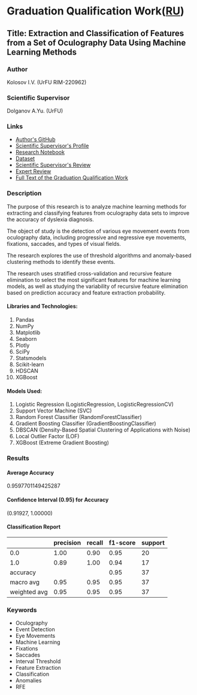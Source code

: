 # Graduation Qualification Work([RU](https://github.com/termik88/VKR_ML/blob/main/README.ru.md))

## Title: Extraction and Classification of Features from a Set of Oculography Data Using Machine Learning Methods

### Author

Kolosov I.V. (UrFU RIM-220962)

### Scientific Supervisor

Dolganov A.Yu. (UrFU)

### Links

* [Author's GitHub](https://github.com/termik88)
* [Scientific Supervisor's Profile](https://urfu.ru/ru/about/personal-pages/Personal/person/anton.dolganov/)
* [Research Notebook](https://github.com/termik88/VKR_ML/blob/main/vkr_research.ipynb)
* [Dataset](https://figshare.com/collections/Screening_for_Dyslexia_Using_Eye_Tracking_During_Reading/3521379)
* [Scientific Supervisor's Review](https://github.com/termik88/VKR_ML/blob/main/review%20-%20Scientific%20Supervisor.pdf)
* [Expert Review](https://github.com/termik88/VKR_ML/blob/main/review%20-%20Expert.pdf)
* [Full Text of the Graduation Qualification Work](https://github.com/termik88/VKR_ML/blob/main/text_vkr.pdf) 

### Description

The purpose of this research is to analyze machine learning methods for extracting and classifying features from oculography data sets to improve the accuracy of dyslexia diagnosis.

The object of study is the detection of various eye movement events from oculography data, including progressive and regressive eye movements, fixations, saccades, and types of visual fields.

The research explores the use of threshold algorithms and anomaly-based clustering methods to identify these events.

The research uses stratified cross-validation and recursive feature elimination to select the most significant features for machine learning models, as well as studying the variability of recursive feature elimination based on prediction accuracy and feature extraction probability.

#### Libraries and Technologies:

1. Pandas
2. NumPy
3. Matplotlib
4. Seaborn
5. Plotly
6. SciPy
7. Statsmodels
8. Scikit-learn
9. HDSCAN
10. XGBoost

#### Models Used:

1. Logistic Regression (LogisticRegression, LogisticRegressionCV)
2. Support Vector Machine (SVC)
3. Random Forest Classifier (RandomForestClassifier)
4. Gradient Boosting Classifier (GradientBoostingClassifier)
5. DBSCAN (Density-Based Spatial Clustering of Applications with Noise)
6. Local Outlier Factor (LOF)
7. XGBoost (Extreme Gradient Boosting)

### Results

#### Average Accuracy

0.9597701149425287

#### Confidence Interval (0.95) for Accuracy

(0.91927, 1.00000)

#### Classification Report

|  | precision | recall | f1-score | support |
| --- | --- | --- | --- | --- |
| 0.0 | 1.00 | 0.90 | 0.95 | 20 |
| 1.0 | 0.89 | 1.00 | 0.94 | 17 |
| accuracy |  |  | 0.95 | 37 |
| macro avg | 0.95 | 0.95 | 0.95 | 37 |
| weighted avg | 0.95 | 0.95 | 0.95 | 37 |

### Keywords

* Oculography
* Event Detection
* Eye Movements
* Machine Learning
* Fixations
* Saccades
* Interval Threshold
* Feature Extraction
* Classification
* Anomalies
* RFE
